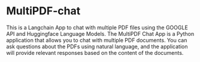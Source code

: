 # MultiPDF-chat
This is a Langchain App to chat with multiple PDF files using the GOOGLE API and Huggingface Language Models.
The MultiPDF Chat App is a Python application that allows you to chat with multiple PDF documents. You can ask questions about the PDFs using natural language, and the application will provide relevant responses based on the content of the documents.

